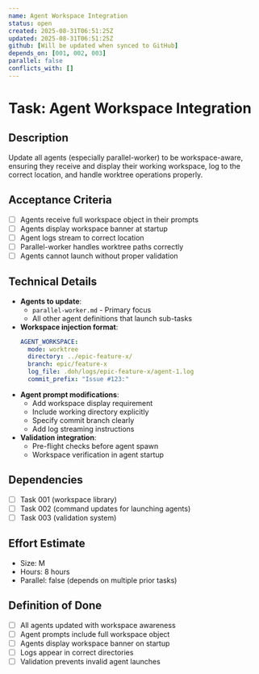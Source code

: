 ```yaml
---
name: Agent Workspace Integration
status: open
created: 2025-08-31T06:51:25Z
updated: 2025-08-31T06:51:25Z
github: [Will be updated when synced to GitHub]
depends_on: [001, 002, 003]
parallel: false
conflicts_with: []
---
```


# Task: Agent Workspace Integration

## Description
Update all agents (especially parallel-worker) to be workspace-aware, ensuring they receive and display their working workspace, log to the correct location, and handle worktree operations properly.

## Acceptance Criteria
- [ ] Agents receive full workspace object in their prompts
- [ ] Agents display workspace banner at startup
- [ ] Agent logs stream to correct location
- [ ] Parallel-worker handles worktree paths correctly
- [ ] Agents cannot launch without proper validation

## Technical Details
- **Agents to update**:
  - `parallel-worker.md` - Primary focus
  - All other agent definitions that launch sub-tasks
- **Workspace injection format**:
  ```yaml
  AGENT_WORKSPACE:
    mode: worktree
    directory: ../epic-feature-x/
    branch: epic/feature-x
    log_file: .doh/logs/epic-feature-x/agent-1.log
    commit_prefix: "Issue #123:"
  ```
- **Agent prompt modifications**:
  - Add workspace display requirement
  - Include working directory explicitly
  - Specify commit branch clearly
  - Add log streaming instructions
- **Validation integration**:
  - Pre-flight checks before agent spawn
  - Workspace verification in agent startup

## Dependencies
- [ ] Task 001 (workspace library)
- [ ] Task 002 (command updates for launching agents)
- [ ] Task 003 (validation system)

## Effort Estimate
- Size: M
- Hours: 8 hours
- Parallel: false (depends on multiple prior tasks)

## Definition of Done
- [ ] All agents updated with workspace awareness
- [ ] Agent prompts include full workspace object
- [ ] Agents display workspace banner on startup
- [ ] Logs appear in correct directories
- [ ] Validation prevents invalid agent launches